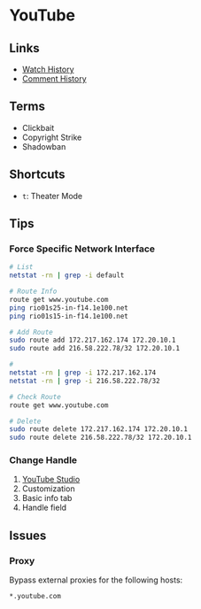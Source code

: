 # YouTube

<!--
https://www.youtube.com/channel_switcher
-->

## Links

- [Watch History](https://youtube.com/feed/history)
- [Comment History](https://youtube.com/feed/history/comment_history)

## Terms

- Clickbait
- Copyright Strike
- Shadowban

## Shortcuts

- `t`: Theater Mode

## Tips

### Force Specific Network Interface

```sh
# List
netstat -rn | grep -i default

# Route Info
route get www.youtube.com
ping rio01s25-in-f14.1e100.net
ping rio01s15-in-f14.1e100.net

# Add Route
sudo route add 172.217.162.174 172.20.10.1
sudo route add 216.58.222.78/32 172.20.10.1

#
netstat -rn | grep -i 172.217.162.174
netstat -rn | grep -i 216.58.222.78/32

# Check Route
route get www.youtube.com

# Delete
sudo route delete 172.217.162.174 172.20.10.1
sudo route delete 216.58.222.78/32 172.20.10.1
```

### Change Handle

1. [YouTube Studio](https://studio.youtube.com)
2. Customization
3. Basic info tab
4. Handle field

## Issues

### Proxy

Bypass external proxies for the following hosts:

```txt
*.youtube.com
```
